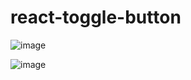 # react-toggle-button
![image](https://github.com/user-attachments/assets/648828e1-ccc9-4f4d-bbd3-73ea49f38210)

![image](https://github.com/user-attachments/assets/e239255e-57ba-4d28-9c69-9e801224bc8b)

